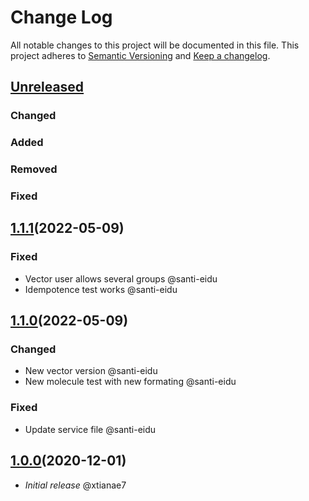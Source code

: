 # Change Log

All notable changes to this project will be documented in this file.
This project adheres to [Semantic Versioning](http://semver.org/) and [Keep a changelog](https://github.com/olivierlacan/keep-a-changelog).

## [Unreleased](https://github.com/idealista/vector_role/tree/develop)
### Changed
### Added
### Removed
### Fixed
## [1.1.1](https://github.com/idealista/vector_role/tree/1.1.0)(2022-05-09)
### Fixed

- Vector user allows several groups @santi-eidu
- Idempotence test works @santi-eidu
## [1.1.0](https://github.com/idealista/vector_role/tree/1.1.0)(2022-05-09)
### Changed

- New vector version @santi-eidu
- New molecule test with new formating @santi-eidu
### Fixed
- Update service file @santi-eidu
## [1.0.0](https://github.com/idealista/vector_role/tree/1.0.0)(2020-12-01)
- *Initial release* @xtianae7

